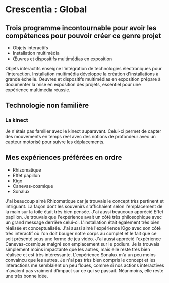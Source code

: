 
# Crescentia : Global
## Trois programme incontournable pour avoir les compétences pour pouvoir créer ce genre projet
-  Objets interactifs
-  Installation multimédia
-  Œuvres et dispositifs multimédias en exposition
  
Objets interactifs enseigne l'intégration de technologies électroniques pour l'interaction. Installation multimédia développe la création d'installations à grande échelle. Oeuvres et dispositifs multimédias en exposition prépare à documenter la mise en exposition des projets, essentiel pour une expérience multimédia réussie.

## Technologie non familière
### La kinect
Je n'étais pas familier avec le kinect auparavant. Celui-ci permet de capter des mouvements en temps réel avec des notions de profondeur avec un capteur motorisé pour suivre les déplacements.

## Mes expériences préférées en ordre
- Rhizomatique
- Effet papillon
- Kigo
- Canevas-cosmique
- Sonalux


J'ai beaucoup aimé Rhizomatique car je trouvais le concept très pertinent et intriguant. La façon dont les souvenirs s'affichaient selon l'emplacement de la main sur la toile était très bien pensée. J'ai aussi beaucoup apprécié Effet papillon. Je trouvais que l'expérience avait un côté très philosophique avec un grand message derrière celui-ci. L'installation était également très bien réalisée et conceptualisée. J'ai aussi aimé l'expérience Kigo avec son côté très interactif où l'on doit bouger notre corps au complet et le fait que ce soit présenté sous une forme de jeu vidéo. J'ai aussi apprécié l'expérience Canevas-cosmique malgré son emplacement sur le podium. Je la trouvais simplement moins impactante que les autres, mais elle reste très bien réalisée et est très intéressante. L'expérience Sonalux m'a un peu moins convaincu que les autres. Je n'ai pas très bien compris le concept et les interactions me semblaient un peu floues, comme si nos actions interactives n'avaient pas vraiment d'impact sur ce qui se passait. Néanmoins, elle reste une très bonne idée.
